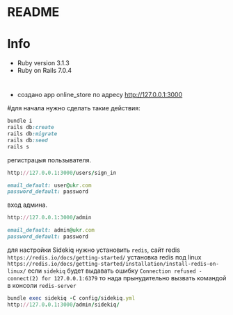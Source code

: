 # README

# Info
* Ruby version 3.1.3
* Ruby on Rails 7.0.4

#
* создано app online_store по адресу http://127.0.0.1:3000

#для начала нужно сделать такие действия:

```ruby
bundle i
rails db:create
rails db:migrate
rails db:seed
rails s
```

регистрацыя пользывателя.

```ruby
http://127.0.0.1:3000/users/sign_in
```

```ruby
email_default: user@ukr.com
password_default: password
```

вход админа.

```ruby
http://127.0.0.1:3000/admin
```

```ruby
email_default: admin@ukr.com
password_default: password
```

для настройки Sidekiq
нужно установить ```redis```, сайт redis ```https://redis.io/docs/getting-started/```
установка redis под linux ```https://redis.io/docs/getting-started/installation/install-redis-on-linux/```
если ```sidekiq``` будет выдавать ошибку ```Connection refused - connect(2) for 127.0.0.1:6379``` то нада прынудительно вызвать командой в консоли ```redis-server```

```ruby
bundle exec sidekiq -C config/sidekiq.yml
http://127.0.0.1:3000/admin/sidekiq/
```